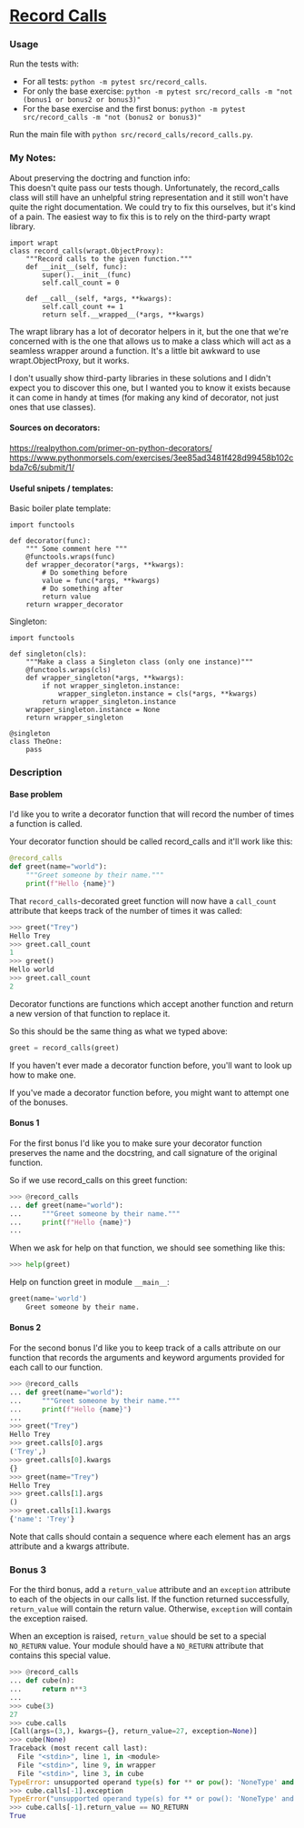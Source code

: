 # [Record Calls](https://www.pythonmorsels.com/exercises/3ee85ad3481f428d99458b102cbda7c6/)

### Usage
Run the tests with:
- For all tests: `python -m pytest src/record_calls`.
- For only the base exercise: `python -m pytest src/record_calls -m "not (bonus1 or bonus2 or bonus3)"`
- For the base exercise and the first bonus: `python -m pytest src/record_calls -m "not (bonus2 or bonus3)"`

Run the main file with `python src/record_calls/record_calls.py`.

### My Notes:

About preserving the doctring and function info:\
This doesn't quite pass our tests though. Unfortunately, the record_calls class will still have an unhelpful string representation and it still won't have quite the right documentation.
We could try to fix this ourselves, but it's kind of a pain. The easiest way to fix this is to rely on the third-party wrapt library.

```
import wrapt
class record_calls(wrapt.ObjectProxy):
    """Record calls to the given function."""
    def __init__(self, func):
        super().__init__(func)
        self.call_count = 0

    def __call__(self, *args, **kwargs):
        self.call_count += 1
        return self.__wrapped__(*args, **kwargs)
```
The wrapt library has a lot of decorator helpers in it, but the one that we're concerned with is the one that allows us to make a class which will act as a seamless wrapper around a function. It's a little bit awkward to use wrapt.ObjectProxy, but it works.

I don't usually show third-party libraries in these solutions and I didn't expect you to discover this one, but I wanted you to know it exists because it can come in handy at times (for making any kind of decorator, not just ones that use classes).

#### Sources on decorators:
https://realpython.com/primer-on-python-decorators/
https://www.pythonmorsels.com/exercises/3ee85ad3481f428d99458b102cbda7c6/submit/1/

#### Useful snipets / templates:
Basic boiler plate template:
```
import functools

def decorator(func):
    """ Some comment here """
    @functools.wraps(func)
    def wrapper_decorator(*args, **kwargs):
        # Do something before
        value = func(*args, **kwargs)
        # Do something after
        return value
    return wrapper_decorator
```

Singleton:
```
import functools

def singleton(cls):
    """Make a class a Singleton class (only one instance)"""
    @functools.wraps(cls)
    def wrapper_singleton(*args, **kwargs):
        if not wrapper_singleton.instance:
            wrapper_singleton.instance = cls(*args, **kwargs)
        return wrapper_singleton.instance
    wrapper_singleton.instance = None
    return wrapper_singleton

@singleton
class TheOne:
    pass
```

### Description
#### Base problem
I'd like you to write a decorator function that will record the number of times a function is called.

Your decorator function should be called record_calls and it'll work like this:

```python
@record_calls
def greet(name="world"):
    """Greet someone by their name."""
    print(f"Hello {name}")
```
That `record_calls`-decorated greet function will now have a `call_count` attribute that keeps track of the number of times it was called:

```python
>>> greet("Trey")
Hello Trey
>>> greet.call_count
1
>>> greet()
Hello world
>>> greet.call_count
2
```
Decorator functions are functions which accept another function and return a new version of that function to replace it.

So this should be the same thing as what we typed above:

```python
greet = record_calls(greet)
```
If you haven't ever made a decorator function before, you'll want to look up how to make one.

If you've made a decorator function before, you might want to attempt one of the bonuses.

#### Bonus 1
For the first bonus I'd like you to make sure your decorator function preserves the name and the docstring, and call signature of the original function.

So if we use record_calls on this greet function:

```python
>>> @record_calls
... def greet(name="world"):
...     """Greet someone by their name."""
...     print(f"Hello {name}")
...
```
When we ask for help on that function, we should see something like this:

```python
>>> help(greet)
```
Help on function greet in module `__main__`:

```python
greet(name='world')
    Greet someone by their name.
```

#### Bonus 2
For the second bonus I'd like you to keep track of a calls attribute on our function that records the arguments and keyword arguments provided for each call to our function.

```python
>>> @record_calls
... def greet(name="world"):
...     """Greet someone by their name."""
...     print(f"Hello {name}")
...
>>> greet("Trey")
Hello Trey
>>> greet.calls[0].args
('Trey',)
>>> greet.calls[0].kwargs
{}
>>> greet(name="Trey")
Hello Trey
>>> greet.calls[1].args
()
>>> greet.calls[1].kwargs
{'name': 'Trey'}
```
Note that calls should contain a sequence where each element has an args attribute and a kwargs attribute.

### Bonus 3
For the third bonus, add a `return_value` attribute and an `exception` attribute to each of the objects in our calls list. If the function returned successfully, `return_value` will contain the return value. Otherwise, `exception` will contain the exception raised.

When an exception is raised, `return_value` should be set to a special `NO_RETURN` value. Your module should have a `NO_RETURN` attribute that contains this special value.

```python
>>> @record_calls
... def cube(n):
...     return n**3
...
>>> cube(3)
27
>>> cube.calls
[Call(args=(3,), kwargs={}, return_value=27, exception=None)]
>>> cube(None)
Traceback (most recent call last):
  File "<stdin>", line 1, in <module>
  File "<stdin>", line 9, in wrapper
  File "<stdin>", line 3, in cube
TypeError: unsupported operand type(s) for ** or pow(): 'NoneType' and 'int'
>>> cube.calls[-1].exception
TypeError("unsupported operand type(s) for ** or pow(): 'NoneType' and 'int'")
>>> cube.calls[-1].return_value == NO_RETURN
True
```
